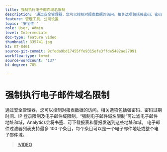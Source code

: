 ```yaml
---
title: 强制执行电子邮件域名限制
description: '通过安全管理器，您可以控制对报表数据的访问。相关选项包括强密码、密码过期时间、IP 登录限制及电子邮件域限制。“强制电子邮件域名限制”可过滤电子邮件地址和域，Analytics会将书签、可下载报表和警报发送到这些地址和域。 电子邮件过滤器列表支持最多 100 个条目，每个条目可以是一个电子邮件地址或整个电子邮件域。 '
feature: 管理工具、公司设置
topic: '安全性 '
role: User, Admin
level: Intermediate
doc-type: feature video
thumbnail: 335741.jpg
kt: KT-8461
source-git-commit: 9cfeda9bd17455ffe9315efe3ffde5482ae27991
workflow-type: tm+mt
source-wordcount: '137'
ht-degree: 70%

---
```



# 强制执行电子邮件域名限制

通过安全管理器，您可以控制对报表数据的访问。相关选项包括强密码、密码过期时间、IP 登录限制及电子邮件域限制。“强制电子邮件域名限制”可过滤电子邮件地址和域，Analytics会将书签、可下载报表和警报发送到这些地址和域。 电子邮件过滤器列表支持最多 100 个条目，每个条目可以是一个电子邮件地址或整个电子邮件域。


>[!VIDEO](https://video.tv.adobe.com/v/335741/?quality=12&learn=on)